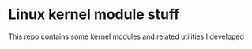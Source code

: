 Linux kernel module stuff
=========================

This repo contains some kernel modules and related utilities I developed 
